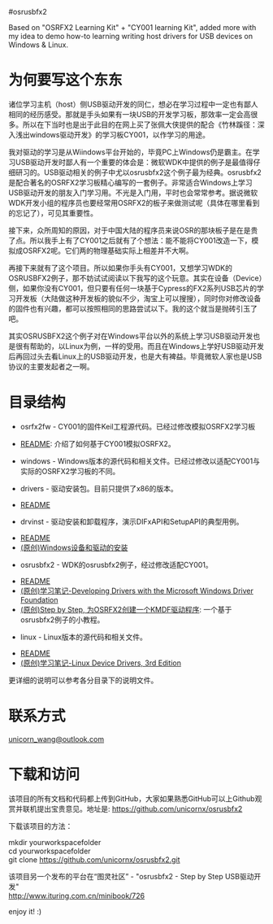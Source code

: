#osrusbfx2

Based on "OSRFX2 Learning Kit" + "CY001 learning Kit", added more with my idea to demo how-to learning writing host drivers for USB devices on Windows & Linux.

# 为何要写这个东东  
诸位学习主机（host）侧USB驱动开发的同仁，想必在学习过程中一定也有鄙人相同的经历感受。那就是手头如果有一块USB的开发学习板，那效率一定会高很多。所以在下当时也是出于此目的在网上买了张佩大侠提供的配合《竹林蹊径：深入浅出windows驱动开发》的学习板CY001，以作学习的用途。

我对驱动的学习是从Wiindows平台开始的，毕竟PC上Windows仍是霸主。在学习USB驱动开发时鄙人有一个重要的体会是：微软WDK中提供的例子是最值得仔细研习的。USB驱动相关的例子中尤以osrusbfx2这个例子最为经典。osrusbfx2是配合著名的OSRFX2学习板精心编写的一套例子。非常适合Windows上学习USB驱动开发的朋友入门学习用。不光是入门用，平时也会常常参考。据说微软WDK开发小组的程序员也要经常用OSRFX2的板子来做测试呢（具体在哪里看到的忘记了），可见其重要性。

接下来，众所周知的原因，对于中国大陆的程序员来说OSR的那块板子是在是贵了点。所以我手上有了CY001之后就有了个想法：能不能将CY001改造一下，模拟成OSRFX2呢。它们两的物理基础实际上相差并不大啊。

再接下来就有了这个项目。所以如果你手头有CY001，又想学习WDK的OSRUSBFX2例子，那不妨试试阅读以下我写的这个玩意。其实在设备（Device）侧，如果你没有CY001，但只要有任何一块基于Cypress的FX2系列USB芯片的学习开发板（大陆做这种开发板的貌似不少，淘宝上可以搜搜），同时你对修改设备的固件也有兴趣，都可以按照相同的思路尝试以下。我的这个就当是抛砖引玉了吧。

其实OSRUSBFX2这个例子对在Windows平台以外的系统上学习USB驱动开发也是很有帮助的，以Linux为例，一样的受用。而且在Windows上学好USB驱动开发后再回过头去看Linux上的USB驱动开发，也是大有裨益。毕竟微软人家也是USB协议的主要发起者之一啊。

# 目录结构  
+ osrfx2fw - CY001的固件Keil工程源代码。已经过修改模拟OSRFX2学习板  
 - [README](./osrfx2fw/README.md): 介绍了如何基于CY001模拟OSRFX2。  
+ windows  - Windows版本的源代码和相关文件。已经过修改以适配CY001与实际的OSRFX2学习板的不同。  
 - drivers - 驱动安装包。目前只提供了x86的版本。  
  * [README](./windows/drivers/README.md)  
 - drvinst - 驱动安装和卸载程序，演示DIFxAPI和SetupAPI的典型用例。  
  * [README](./windows/drvinst/README.md)  
  * [(原创)Windows设备和驱动的安装](./windows/drvinst/device-and-driver-installation.md)  
 - osrusbfx2 - WDK的osrusbfx2例子，经过修改适配CY001。  
  * [README](./windows/osrusbfx2/README.md)  
  * [(原创)学习笔记-Developing Drivers with the Microsoft Windows Driver Foundation](./windows/osrusbfx2/doc/note-DDMWDF.md)  
  * [(原创)Step by Step, 为OSRFX2创建一个KMDF驱动程序](./windows/osrusbfx2/doc/Building-KMDF-Driver-for-OSRFX2.md): 一个基于osrusbfx2例子的小教程。  
+ linux - Linux版本的源代码和相关文件。  
 * [README](./linux/README.md)  
 * [(原创)学习笔记-Linux Device Drivers, 3rd Edition](./linux/doc/learning-ldd3/notes.md)  

更详细的说明可以参考各分目录下的说明文件。  

# 联系方式  
unicorn_wang@outlook.com


# 下载和访问  
该项目的所有文档和代码都上传到GitHub，大家如果熟悉GitHub可以上Github观赏并联机提出宝贵意见。地址是: https://github.com/unicornx/osrusbfx2

下载该项目的方法：

mkdir yourworkspacefolder  
cd yourworkspacefolder  
git clone https://github.com/unicornx/osrusbfx2.git

该项目另一个发布的平台在“图灵社区” - "osrusbfx2 - Step by Step USB驱动开发"  
http://www.ituring.com.cn/minibook/726

enjoy it! :)

    
      


